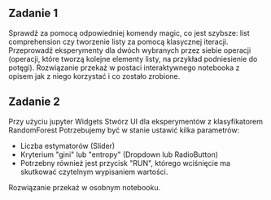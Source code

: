 ## Zadanie 1

Sprawdź za pomocą odpowiedniej komendy magic, co jest szybsze: list comprehension czy tworzenie listy za pomocą klasycznej iteracji. Przeprowadź eksperymenty dla dwóch wybranych przez siebie operacji (operacji, które tworzą kolejne elementy listy, na przykład podniesienie do potęgi). Rozwiązanie przekaż w postaci interaktywnego notebooka z opisem jak z niego korzystać i co zostało zrobione.

## Zadanie 2

Przy użyciu jupyter Widgets Stwórz UI dla eksperymentów z klasyfikatorem RandomForest
Potrzebujemy być w stanie ustawić kilka parametrów:
 - Liczba estymatorów (Slider)
 - Kryterium "gini" lub "entropy" (Dropdown lub RadioButton)
 - Potrzebny również jest przycisk "RUN", którego wciśnięcie ma skutkować czytelnym wypisaniem wartości.

Rozwiązanie przekaż w osobnym notebooku.
